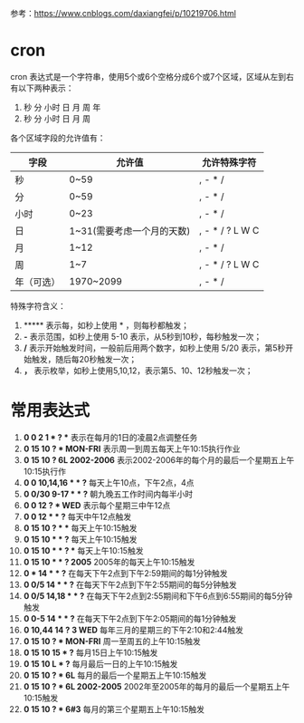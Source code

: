 参考：https://www.cnblogs.com/daxiangfei/p/10219706.html

# cron

cron 表达式是一个字符串，使用5个或6个空格分成6个或7个区域，区域从左到右有以下两种表示：

1. 秒 分 小时 日 月 周 年
2. 秒 分 小时 日 月 周

各个区域字段的允许值有：

| 字段 | 允许值 | 允许特殊字符 |
| ---- | ------ | ------------ |
| 秒   | 0~59 | , - * / |
| 分   | 0~59 | , - * /      |
| 小时 | 0~23 | , - * / |
| 日   | 1~31(需要考虑一个月的天数) | , - * / ? L W C |
| 月   | 1~12 |      , - * /        |
| 周   | 1~7 |       , - * /  ? L W C       |
| 年（可选） | 1970~2099 | , - * / |

特殊字符含义：

1. ***** 表示每，如秒上使用 * ，则每秒都触发；
2. **-** 表示范围，如秒上使用 5-10 表示，从5秒到10秒，每秒触发一次；
3. **/** 表示开始触发时间，一般前后用两个数字，如秒上使用 5/20 表示，第5秒开始触发，随后每20秒触发一次；
4. **，** 表示枚举，如秒上使用5,10,12，表示第5、10、12秒触发一次；

# 常用表达式

1. **0 0 2 1 \* ? \***  表示在每月的1日的凌晨2点调整任务
2. **0 15 10 ? \* MON-FRI**  表示周一到周五每天上午10:15执行作业
3. **0 15 10 ? 6L 2002-2006**  表示2002-2006年的每个月的最后一个星期五上午10:15执行作
4. **0 0 10,14,16 \* \* ?**  每天上午10点，下午2点，4点 
5. **0 0/30 9-17 \* \* ?**  朝九晚五工作时间内每半小时 
6. **0 0 12 ? \* WED**   表示每个星期三中午12点 
7. **0 0 12 \* \* ?**  每天中午12点触发 
8. **0 15 10 ? \* \***   每天上午10:15触发 
9. **0 15 10 \* \* ?**   每天上午10:15触发 
10. **0 15 10 \* \* ? \***   每天上午10:15触发 
11. **0 15 10 \* \* ? 2005**   2005年的每天上午10:15触发 
12. **0 \* 14 \* \* ?**   在每天下午2点到下午2:59期间的每1分钟触发 
13. **0 0/5 14 \* \* ?**   在每天下午2点到下午2:55期间的每5分钟触发 
14. **0 0/5 14,18 \* \* ?**   在每天下午2点到2:55期间和下午6点到6:55期间的每5分钟触发 
15. **0 0-5 14 \* \* ?**   在每天下午2点到下午2:05期间的每1分钟触发 
16. **0 10,44 14 ? 3 WED**   每年三月的星期三的下午2:10和2:44触发 
17. **0 15 10 ? \* MON-FRI**   周一至周五的上午10:15触发 
18. **0 15 10 15 \* ?**   每月15日上午10:15触发 
19. **0 15 10 L \* ?**   每月最后一日的上午10:15触发 
20. **0 15 10 ? \* 6L**   每月的最后一个星期五上午10:15触发 
21. **0 15 10 ? \* 6L 2002-2005**  2002年至2005年的每月的最后一个星期五上午10:15触发 
22. **0 15 10 ? \* 6#3**  每月的第三个星期五上午10:15触发
